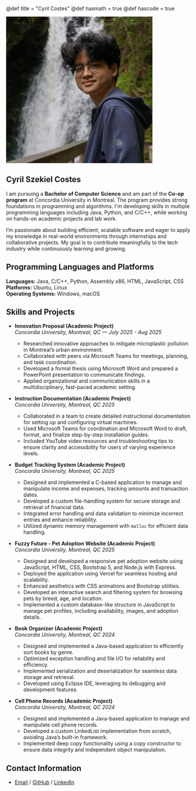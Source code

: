 @def title = "Cyril Costes"
@def hasmath = true
@def hascode = true

![Photo of Cyril](/_assets/me.jpg)

## Cyril Szekiel Costes

I am pursuing a **Bachelor of Computer Science** and am part of the **Co-op program** at Concordia University in Montreal. The program provides strong foundations in programming and algorithms. I'm developing skills in multiple programming languages including Java, Python, and C/C++, while working on hands-on academic projects and lab work.

I’m passionate about building efficient, scalable software and eager to apply my knowledge in real-world environments through internships and collaborative projects. My goal is to contribute meaningfully to the tech industry while continuously learning and growing.

## Programming Languages and Platforms

**Languages:** Java, C/C++, Python, Assembly x86, HTML, JavaScript, CSS  
**Platforms:** Ubuntu, Linux  
**Operating Systems:** Windows, macOS

## Skills and Projects

- **Innovation Proposal (Academic Project)**  
  *Concordia University, Montreal, QC — July 2025 - Aug 2025*  
  - Researched innovative approaches to mitigate microplastic pollution in Montreal’s urban environment.
  - Collaborated with peers via Microsoft Teams for meetings, planning, and task coordination.
  - Developed a formal thesis using Microsoft Word and prepared a PowerPoint presentation to communicate findings.
  - Applied organizational and communication skills in a multidisciplinary, fast-paced academic setting.

- **Instruction Documentation (Academic Project)**  
  *Concordia University, Montreal, QC 2025*  
  - Collaborated in a team to create detailed instructional documentation for setting up and configuring virtual machines.
  - Used Microsoft Teams for coordination and Microsoft Word to draft, format, and finalize step-by-step installation guides.
  - Included YouTube video resources and troubleshooting tips to ensure clarity and accessibility for users of varying experience levels.

- **Budget Tracking System (Academic Project)**  
  *Concordia University, Montreal, QC 2025*  
  - Designed and implemented a C-based application to manage and manipulate income and expenses, tracking amounts and transaction dates.
  - Developed a custom file-handling system for secure storage and retrieval of financial data.
  - Integrated error handling and data validation to minimize incorrect entries and enhance reliability.
  - Utilized dynamic memory management with `malloc` for efficient data handling.

- **Fuzzy Future - Pet Adoption Website (Academic Project)**  
  *Concordia University, Montreal, QC 2025*  
  - Designed and developed a responsive pet adoption website using JavaScript, HTML, CSS, Bootstrap 5, and Node.js with Express.
  - Deployed the application using Vercel for seamless hosting and scalability.
  - Enhanced aesthetics with CSS animations and Bootstrap utilities.
  - Developed an interactive search and filtering system for browsing pets by breed, age, and location.
  - Implemented a custom database-like structure in JavaScript to manage pet profiles, including availability, images, and adoption details.

- **Book Organizer (Academic Project)**  
  *Concordia University, Montreal, QC 2024*  
  - Designed and implemented a Java-based application to efficiently sort books by genre.
  - Optimized exception handling and file I/O for reliability and efficiency.
  - Implemented serialization and deserialization for seamless data storage and retrieval.
  - Developed using Eclipse IDE, leveraging its debugging and development features.

- **Cell Phone Records (Academic Project)**  
  *Concordia University, Montreal, QC 2024*  
  - Designed and implemented a Java-based application to manage and manipulate cell phone records.
  - Developed a custom LinkedList implementation from scratch, avoiding Java’s built-in framework.
  - Implemented deep copy functionality using a copy constructor to ensure data integrity and independent object manipulation.

## Contact Information

* [Email](mailto:cyrilszekiel@gmail.com) / [GitHub](https://github.com/McChikenz) / [LinkedIn](https://www.linkedin.com/in/cyril-costes/)
